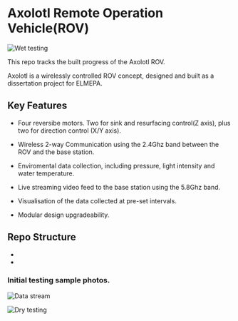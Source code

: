 # Axolotl Remote Operation Vehicle(ROV)

![Wet testing](https://i.imgur.com/QgJ95M6.jpg)

This repo tracks the built progress of the Axolotl ROV.

Axolotl is a wirelessly controlled ROV concept,
designed and built as a dissertation project for ELMEPA.

## Key Features
* Four reversibe motors. Two for sink and resurfacing control(Z axis), plus two for direction control (X/Y axis).

* Wireless 2-way Communication using the 2.4Ghz band between the ROV and the base station.

* Enviromental data collection, including pressure, light intensity and water temperature.

* Live streaming video feed to the base station using the 5.8Ghz band.

* Visualisation of the data collected at pre-set intervals.

* Modular design upgradeability.



## Repo Structure
*
*
### Initial testing sample photos.


![Data stream](https://i.imgur.com/tYGLUbs.jpg)

![Dry testing](https://i.imgur.com/3jcBtBa.jpg)
